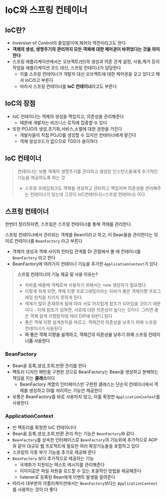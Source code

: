 # IoC와 스프링 컨테이너

## IoC란?

- Inversion of Control의 줄임말이며,제어의 역전이라고도 한다
- **객체의 생성, 생명주기의 관리까지 모든 객체에 대한 제어권이 바뀌었다는 것을 의미한다**
- 스프링 애플리케이션에서는 오브젝트(빈)의 생성과 의존 관계 설정, 사용,제거 등의 작업을 애플리케이션 코드 대신, 스프링 컨테이너가 담당한다
    - 이를 스프링 컨테이너가 개발자 대신 오브젝트에 대한 제어권을 갖고 있다고 해서 IoC라고 부른다
    - 따라서 스프링 컨테이너를 **IoC 컨테이너**라고도 부른다

## IoC의 장점

- IoC 컨테이너는 객체의 생성을 책임지고, 의존성을 관리해준다
    - 때문에 개발자는 비즈니스 로직에 집중할 수 있다
- 또한 POJO의 생성,초기화,서비스,소멸에 대한 권한을 가진다
    - 개발자들이 직접 POJO를 생성할 수 있지만 컨테이너에게 맡긴다
    - 객체 생성코드가 없으므로 TDD가 용이하다

## IoC 컨테이너
>컨테이너는 보통 객체의 생명주기를 관리하고 생성된 인스턴스들에게 추가적인 기능을 제공하도록 하는 것
>- 스프링 프레임워크도 객체를 생성하고 관리하고 책임지며 의존성을 관리해주는 컨테이너가 있는데 그것이 IoC컨테이너(=스프링 컨테이너) 이다

## 스프링 컨테이너

한번더 정리하자면, 스프링은 스프링 컨테이너를 통해 객체를 관리한다. 

스프링 컨테이너에서 관리되는 객체를 Bean이라고 하고, 이 Bean들을 관리한다는 의미로 컨테이너를 `BeanFactory` 라고 부른다

- 객체의 생성과 객체 사이의 런타임 관계를 DI 관점에서 볼 때 컨테이너를 `BeanFactory` 라고 한다
- BeanFactory에 여러가지 컨테이너 기능을 추가한 `ApplicationContext`가 있다

>**스프링 컨테이너의 기능 제공 및 사용 이유는?**
>- 자바를 배울때 객체로써 사용하기 위해서는 new 생성자가 필요했다.
   >  - 이렇게 하게 되면, 객체 지향 프로그래밍이라는 자바가 좋은 객체지향 프로그래밍 원칙을 지키지 못하게 된다
   >  - 객체가 많이 존재하게 됨에 따라 서로 어지럽게 참조가 되어있을 것이기 때문이다
    - 이때 참조가 심하면, 서로에 대한 의존성이 높다는 것이다. 그러면 좋은 객체 설계 지향원칙에 따라 DIP에 위반디 된다
>- 좋은 객체 지향 설계원칙을 따르고, 객체간의 의존성을 낮추기 위해 스프링 컨테이너가 사용된다
>- **즉 좋은 객체 지향을 설계하고, 객체간의 의존성을 낮추기 위해 스프링 컨테이너를 사용한다**

### BeanFactory

- Bean을 등록,생성,조회,반환 관리를 한다
- 팩토리 디자인 패턴을 구현한 것으로 BeanFactory는 Bean을 생성하고 분배하는 책임을 지는 **클래스**이다
    - BeanFactory 계열의 인터페이스만 구현한 클래스는 단순히 컨테이너에서 객체를 생성하고 DI를 처리하는 기능만 제공한다
- 보통은 BeanFactory를 바로 사용하지 않고, 이를 확장한 `ApplicationContext`를 사용한다

### ApplicationContext
- 빈 팩토리를 확장한 IoC 컨테이너다
- Bean을 등록,생성,조회,반환 관리 하는 기능은 `BeanFactory`와 같다
- `BeanFactory`를 상속한 인터페이스로 `BeanFactory`의 기능외에 추가적으로 AOP와 같이 대규모 웹 프로젝트에 필요한 여러 확장기능들을 포함하고 있다
- 스프링의 각종 부가 기능을 추가로 제공해 준다
- `BeanFactory` 보다 추가적으로 제공하는 기능
    - 국제화가 지원되는 텍스트 메시지를 관리해준다
    - 이미지같은 파일 자원을 로드할 수 있는 포괄적인 방법을 제공해준다
    - listener로 등록된 Bean에게 이벤트 발생을 알려준다
- 따라서 대부분의 어플리케이션에서는 `BeanFactory`보다는 `ApplicationContext`를 사용하는 것이 더 좋다